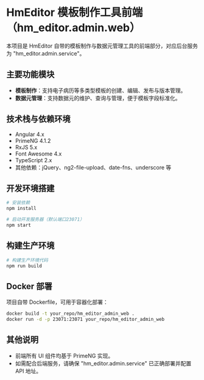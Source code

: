 # HmEditor 模板制作工具前端（hm_editor.admin.web）

本项目是 HmEditor 自带的模板制作与数据元管理工具的前端部分，对应后台服务为 "hm_editor.admin.service"。

## 主要功能模块
- **模板制作**：支持电子病历等多类型模板的创建、编辑、发布与版本管理。
- **数据元管理**：支持数据元的维护、查询与管理，便于模板字段标准化。

## 技术栈与依赖环境
- Angular 4.x
- PrimeNG 4.1.2
- RxJS 5.x
- Font Awesome 4.x
- TypeScript 2.x
- 其他依赖：jQuery、ng2-file-upload、date-fns、underscore 等

## 开发环境搭建

```bash
# 安装依赖
npm install

# 启动开发服务器（默认端口23071）
npm start
```

## 构建生产环境

```bash
# 构建生产环境代码
npm run build
```

## Docker 部署

项目自带 Dockerfile，可用于容器化部署：

```bash
docker build -t your_repo/hm_editor_admin_web .
docker run -d -p 23071:23071 your_repo/hm_editor_admin_web
```

## 其他说明
- 前端所有 UI 组件均基于 PrimeNG 实现。
- 如需配合后端服务，请确保 "hm_editor.admin.service" 已正确部署并配置 API 地址。
